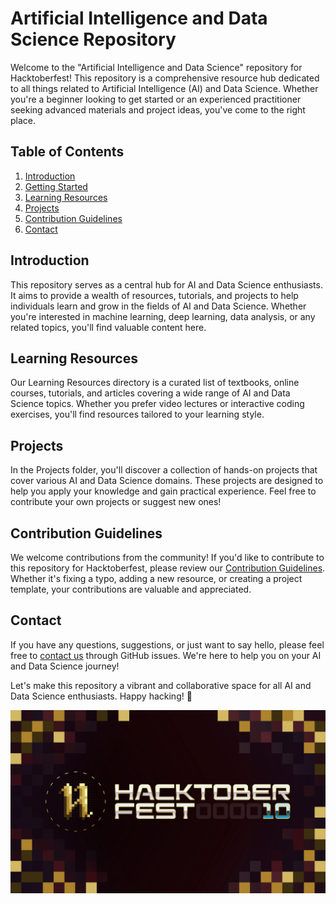 # Artificial Intelligence and Data Science Repository

Welcome to the "Artificial Intelligence and Data Science" repository for Hacktoberfest! This repository is a comprehensive resource hub dedicated to all things related to Artificial Intelligence (AI) and Data Science. Whether you're a beginner looking to get started or an experienced practitioner seeking advanced materials and project ideas, you've come to the right place.

## Table of Contents

1. [Introduction](#introduction)
2. [Getting Started](#getting-started)
3. [Learning Resources](#learning-resources)
4. [Projects](#projects)
5. [Contribution Guidelines](#contribution-guidelines)
6. [Contact](#contact)

## Introduction

This repository serves as a central hub for AI and Data Science enthusiasts. It aims to provide a wealth of resources, tutorials, and projects to help individuals learn and grow in the fields of AI and Data Science. Whether you're interested in machine learning, deep learning, data analysis, or any related topics, you'll find valuable content here.


## Learning Resources

Our Learning Resources directory is a curated list of textbooks, online courses, tutorials, and articles covering a wide range of AI and Data Science topics. Whether you prefer video lectures or interactive coding exercises, you'll find resources tailored to your learning style.

## Projects

In the Projects folder, you'll discover a collection of hands-on projects that cover various AI and Data Science domains. These projects are designed to help you apply your knowledge and gain practical experience. Feel free to contribute your own projects or suggest new ones!

## Contribution Guidelines

We welcome contributions from the community! If you'd like to contribute to this repository for Hacktoberfest, please review our [Contribution Guidelines](CONTRIBUTING.md). Whether it's fixing a typo, adding a new resource, or creating a project template, your contributions are valuable and appreciated.

## Contact

If you have any questions, suggestions, or just want to say hello, please feel free to [contact us](#) through GitHub issues. We're here to help you on your AI and Data Science journey!

Let's make this repository a vibrant and collaborative space for all AI and Data Science enthusiasts. Happy hacking! 🚀

![Hacktoberfest Logo](hacktoberfest.png)
